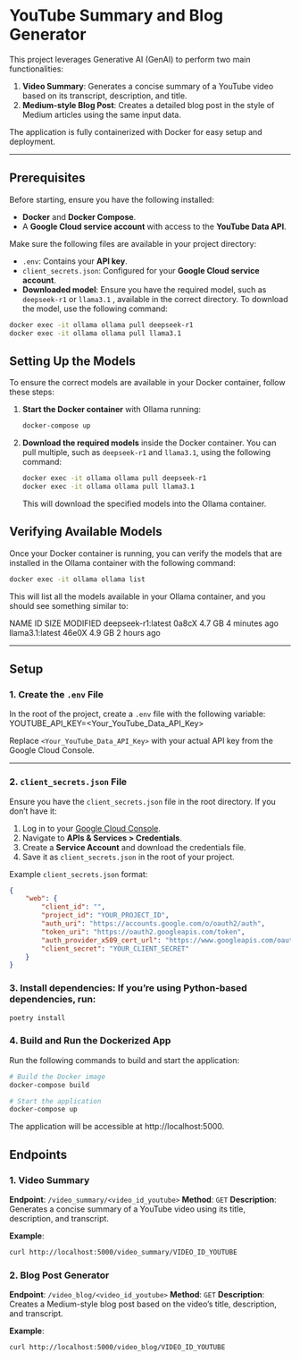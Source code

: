 # YouTube Summary and Blog Generator

This project leverages Generative AI (GenAI) to perform two main functionalities:

1. **Video Summary**: Generates a concise summary of a YouTube video based on its transcript, description, and title.
2. **Medium-style Blog Post**: Creates a detailed blog post in the style of Medium articles using the same input data.

The application is fully containerized with Docker for easy setup and deployment.

---

## Prerequisites

Before starting, ensure you have the following installed:
- **Docker** and **Docker Compose**.
- A **Google Cloud service account** with access to the **YouTube Data API**.

Make sure the following files are available in your project directory:
- `.env`: Contains your **API key**.
- `client_secrets.json`: Configured for your **Google Cloud service account**.
- **Downloaded model**: Ensure you have the required model, such as `deepseek-r1` or `llama3.1` , available in the correct directory. To download the model, use the following command:

```bash
docker exec -it ollama ollama pull deepseek-r1
docker exec -it ollama ollama pull llama3.1
```


## Setting Up the Models

To ensure the correct models are available in your Docker container, follow these steps:

1. **Start the Docker container** with Ollama running:

    ```bash
    docker-compose up
    ```

2. **Download the required models** inside the Docker container. You can pull multiple, such as `deepseek-r1` and `llama3.1`, using the following command:

    ```bash
    docker exec -it ollama ollama pull deepseek-r1
    docker exec -it ollama ollama pull llama3.1
    ```

    This will download the specified models into the Ollama container.

## Verifying Available Models

Once your Docker container is running, you can verify the models that are installed in the Ollama container with the following command:

```bash
docker exec -it ollama ollama list
```
This will list all the models available in your Ollama container, and you should see something similar to:

NAME                  ID       SIZE      MODIFIED
deepseek-r1:latest    0a8cX    4.7 GB    4 minutes ago
llama3.1:latest       46e0X    4.9 GB    2 hours ago

---

## Setup

### 1. Create the `.env` File
In the root of the project, create a `.env` file with the following variable:  YOUTUBE_API_KEY=<Your_YouTube_Data_API_Key>

Replace `<Your_YouTube_Data_API_Key>` with your actual API key from the Google Cloud Console.

---

### 2. `client_secrets.json` File
Ensure you have the `client_secrets.json` file in the root directory. If you don’t have it:
1. Log in to your [Google Cloud Console](https://console.cloud.google.com/).
2. Navigate to **APIs & Services > Credentials**.
3. Create a **Service Account** and download the credentials file.
4. Save it as `client_secrets.json` in the root of your project.

Example `client_secrets.json` format:
```json
{
    "web": {
        "client_id": "",
        "project_id": "YOUR_PROJECT_ID",
        "auth_uri": "https://accounts.google.com/o/oauth2/auth",
        "token_uri": "https://oauth2.googleapis.com/token",
        "auth_provider_x509_cert_url": "https://www.googleapis.com/oauth2/v1/certs",
        "client_secret": "YOUR_CLIENT_SECRET"
    }
}
```

### 3. Install dependencies: If you’re using Python-based dependencies, run:
```bash
poetry install
```
### 4. Build and Run the Dockerized App

Run the following commands to build and start the application:

```bash
# Build the Docker image
docker-compose build

# Start the application
docker-compose up
```
The application will be accessible at http://localhost:5000.

## Endpoints

### 1. Video Summary
**Endpoint**: `/video_summary/<video_id_youtube>`
**Method**: `GET`
**Description**: Generates a concise summary of a YouTube video using its title, description, and transcript.

**Example**:
```bash
curl http://localhost:5000/video_summary/VIDEO_ID_YOUTUBE
```

### 2. Blog Post Generator
**Endpoint**: `/video_blog/<video_id_youtube>`
**Method**: `GET`
**Description**: Creates a Medium-style blog post based on the video’s title, description, and transcript.

**Example**:
```bash
curl http://localhost:5000/video_blog/VIDEO_ID_YOUTUBE
```